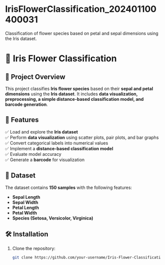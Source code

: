 # IrisFlowerClassification_202401100400031
 Classification of flower species based on petal and sepal dimensions  using the Iris dataset. 
# 🌸 Iris Flower Classification  

## 📌 Project Overview  
This project classifies **Iris flower species** based on their **sepal and petal dimensions** using the **Iris dataset**. It includes **data visualization, preprocessing, a simple distance-based classification model, and barcode generation**.  

## 🚀 Features  
✅ Load and explore the **Iris dataset**  
✅ Perform **data visualization** using scatter plots, pair plots, and bar graphs  
✅ Convert categorical labels into numerical values  
✅ Implement a **distance-based classification model**  
✅ Evaluate model accuracy  
✅ Generate a **barcode** for visualization  

## 📂 Dataset  
The dataset contains **150 samples** with the following features:  
- **Sepal Length**  
- **Sepal Width**  
- **Petal Length**  
- **Petal Width**  
- **Species (Setosa, Versicolor, Virginica)**  

## 🛠️ Installation  
1. Clone the repository:  
   ```bash
   git clone https://github.com/your-username/Iris-Flower-Classification.git
